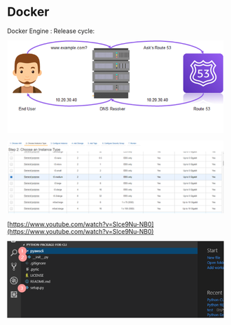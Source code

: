# Docker

Docker Engine : Release cycle:

![](../../.gitbook/assets/image%20%2847%29.png)

![](../../.gitbook/assets/image%20%2895%29.png)

[https://www.youtube.com/watch?v=Slce9Nu-NB0](https://www.youtube.com/watch?v=Slce9Nu-NB0)

![](../../.gitbook/assets/image%20%2887%29.png)

